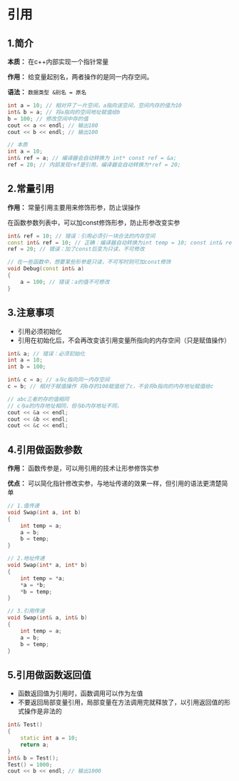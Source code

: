 # 引用

## 1.简介

**本质：** 在c++内部实现一个指针常量

**作用：** 给变量起别名，两者操作的是同一内存空间。

**语法：** `数据类型 &别名 = 原名`

```c++
int a = 10; // 相对开了一片空间，a指向该空间，空间内存的值为10
int& b = a; // 将a指向的空间地址赋值给b
b = 100; // 修改空间中存的值
cout << a << endl; // 输出100
cout << b << endl; // 输出100

// 本质
int a = 10;
int& ref = a; // 编译器会自动转换为 int* const ref = &a;
ref = 20; // 内部发现ref是引用，编译器会自动转换为*ref = 20;
```



## 2.常量引用

**作用：** 常量引用主要用来修饰形参，防止误操作

在函数参数列表中，可以加const修饰形参，防止形参改变实参

```c++
int& ref = 10; // 错误：引用必须引一块合法的内存空间
const int& ref = 10; // 正确：编译器自动转换为int temp = 10; const int& ref = temp;
ref = 20; // 错误：加了const后变为只读，不可修改

// 在一些函数中，想要某些形参是只读，不可写时则可加const修饰
void Debug(const int& a) 
{
	a = 100; // 错误：a的值不可修改    
}
```



## 3.注意事项

- 引用必须初始化
- 引用在初始化后，不会再改变该引用变量所指向的内存空间（只是赋值操作）

```C++
int& a; // 错误：必须初始化
int a = 10;
int b = 100;

int& c = a; // a与c指向同一内存空间
c = b; // 相对于赋值操作 将b存的100赋值给了c，不会将b指向的内存地址赋值给c

// abc三者的存的值相同
// c与a的内存地址相同，但与b内存地址不同，
cout << &a << endl;
cout << &b << endl;
cout << &c << endl;
```



## 4.引用做函数参数

**作用：** 函数传参是，可以用引用的技术让形参修饰实参

**优点：** 可以简化指针修改实参，与地址传递的效果一样，但引用的语法更清楚简单

```c++
// 1.值传递
void Swap(int a, int b)
{
    int temp = a;
    a = b;
    b = temp;
}

// 2.地址传递
void Swap(int* a, int* b)
{
    int temp = *a;
    *a = *b;
    *b = temp;
}

// 3.引用传递
void Swap(int& a, int& b)
{
    int temp = a;
    a = b;
    b = temp;
}
```



## 5.引用做函数返回值

- 函数返回值为引用时，函数调用可以作为左值
- 不要返回局部变量引用，局部变量在方法调用完就释放了，以引用返回值的形式操作是非法的

```c++
int& Test() 
{
    static int a = 10;
    return a;
}
int& b = Test();
Test() = 1000;
cout << b << endl; // 输出1000
```

